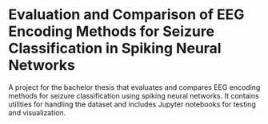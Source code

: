 # Evaluation and Comparison of EEG Encoding Methods for Seizure Classification in Spiking Neural Networks

A project for the bachelor thesis that evaluates and compares EEG encoding methods for seizure classification using spiking neural networks. It contains utilities for handling the dataset and includes Jupyter notebooks for testing and visualization.